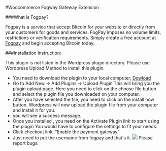 #Woocommerce Fogway Gateway Extension

###What is Fogpay?

Fogpay is a service that accept Bitcoin for your website or directly from your customers for goods and services.  FogPay imposes no volume limits, restrictions or verification requirements. Simply create a free account at [Fogpay](https://fogpay.com) and begin accepting Bitcoin today. 


###Installation Instruction:


This plugin is not listed in the Wordpress plugin directory.  Please use Wordpress Upload Method to install this plugin.

* You need to download the plugin to your local computer, [Dowload](http://https://github.com/fogpay/woocommerce-fogpay-gateway/releases/download/ver1.0/woocommerce-fogpay-gateway.zip)
* Go to Add New -> Add Plugins -> Upload Plugin
This will bring you the plugin upload page. Here you need to click on the choose file button and select the plugin file you downloaded on your computer.
* After you have selected the file, you need to click on the install now button.
Wordpress will now upload the plugin file from your computer and install it for you.
* you will see a success message.
* Once you installed , you need on  the Activate Plugin link to start using the plugin
You would have to configure the settings to fit your needs.
* Click checkout link, "Enable the payment gateway"
* Just need to put the username from fogpay and that's it.
![](https://content.screencast.com/users/slick2/folders/Jing/media/b40a436e-753b-4fac-a363-957e2cc4c154/2017-01-27_1914.png)
Please report bugs.


 

